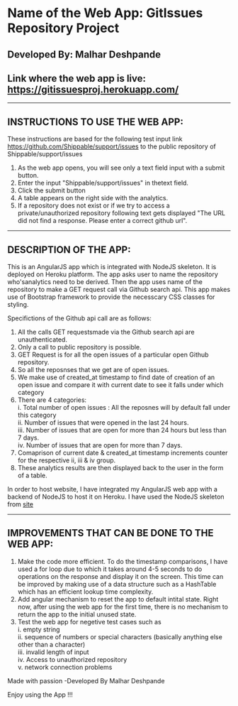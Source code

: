 # Name of the Web App: GitIssues Repository Project

## Developed By: Malhar Deshpande

## Link where the web app is live: https://gitissuesproj.herokuapp.com/

*******************************************************************************************************************

## INSTRUCTIONS TO USE THE WEB APP:

These instructions are based for the following test input link https://github.com/Shippable/support/issues to the 
public repository of Shippable/support/issues

1. As the web app opens, you will see only a text field input with a submit button. 
2. Enter the input "Shippable/support/issues" in thetext field. 
3. Click the submit button 
4. A table appears on the right side with the analytics. 
5. If a repository does not exist or if we try to access a private/unauthorized repository following text gets displayed
   "The URL did not find a response. Please enter a correct github  url". 

*******************************************************************************************************************

## DESCRIPTION OF THE APP: 

This is an AngularJS app which is integrated with NodeJS skeleton. It is deployed on Heroku platform.
The app asks user to name the repository who'sanalytics need to be derived. Then the app uses name 
of the repository to make a GET request call via Github search api. This app makes use of Bootstrap 
framework to provide the necesscary CSS classes for styling. 

Specifictions of the Github api call are as follows: <br />
1. All the calls GET requestsmade via the Github search api are unauthenticated. <br />
2. Only a call to public repository is possible. <br />
3. GET Request is for all the open issues of a particular open Github repository. <br />
4. So all the reposnses that we get are of open issues. <br />
5. We make use of created_at timestamp to find date of creation of an open issue
   and compare it with current date to see it falls under which category <br />
6. There are 4 categories: <br />
      i. Total number of open issues : All the reposnes will by default fall under this category <br />
      ii. Number of issues that were opened in the last 24 hours. <br />
      iii. Number of issues that are open for more than 24 hours but less than 7 days. <br />
      iv. Number of issues that are open for more than 7 days. <br />
7. Comaprison of current date & created_at timestamp increments counter for the respective ii, iii & iv group. <br />
8. These analytics results are then displayed back to the user in the form of a table. <br />

In order to host website, I have integrated my AngularJS web app with a backend of NodeJS to host it on 
Heroku. I have used the NodeJS skeleton from [site](http://www.nodeclipse.org)

*******************************************************************************************************************

## IMPROVEMENTS THAT CAN BE DONE TO THE WEB APP:

1. Make the code more efficient. To do the timestamp comparisons, I have used a for loop due to which it takes
   around 4-5 seconds to do operations on the response and display it on the screen. This time can be improved
   by making use of a data structure such as a HashTable which has an efficient lookup time complexity. 
2. Add angular mechanism to reset the app to default intital state. Right now, after using the web app for the first 
   time, there is no mechanism to return the app to the initial unused state. 
3. Test the web app for negetive test cases such as <br />
		i. empty string <br />
		ii. sequence of numbers or special characters (basically anything else other than a character) <br />
		iii. invalid length of input <br />
		iv. Access to unauthorized repository <br />
		v. network connection problems 


Made with passion 
-Developed By Malhar Deshpande 

Enjoy using the App !!!

